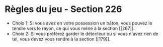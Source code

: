 # Règles du jeu - Section 226

- Choix 1: Si vous avez en votre possession un bâton, vous pouvez le tendre vers le rayon, ce qui vous mène à la section [[267]].
- Choix 2: Si vous préférez garder le détecteur ou si vous n'avez rien de tel, vous devez vous rendre à la section [[179]].